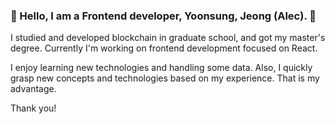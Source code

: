 ### 🌱 Hello, I am a Frontend developer, Yoonsung, Jeong (Alec). 👋

I studied and developed blockchain in graduate school, and got my master's degree. Currently I'm working on frontend development focused on React.

I enjoy learning new technologies and handling some data. Also, I quickly grasp new concepts and technologies based on my experience. That is my advantage.

Thank you!
